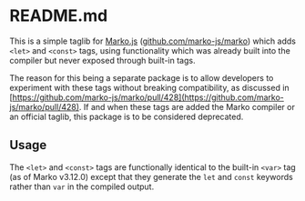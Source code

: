 # README.md
This is a simple taglib for [Marko.js](http://markojs.com) ([github.com/marko-js/marko](https://github.com/marko-js/marko)) which adds `<let>` and `<const>` tags, using functionality which was already built into the compiler but never exposed through built-in tags.

The reason for this being a separate package is to allow developers to experiment with these tags without breaking compatibility, as discussed in [https://github.com/marko-js/marko/pull/428](https://github.com/marko-js/marko/pull/428). If and when these tags are added the Marko compiler or an official taglib, this package is to be considered deprecated.

## Usage
The `<let>` and `<const>` tags are functionally identical to the built-in `<var>` tag (as of Marko v3.12.0) except that they generate the `let` and `const` keywords rather than `var` in the compiled output.


